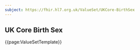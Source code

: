 ```yaml
---
subject: https://fhir.hl7.org.uk/ValueSet/UKCore-BirthSex
---
```

## UK Core Birth Sex

{{page:ValueSetTemplate}}